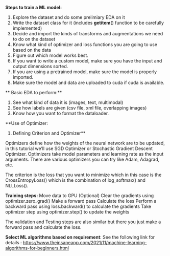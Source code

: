 **Steps to train a ML model:**

1. Explore the dataset and do some prelimiary EDA on it
2. Write the dataset class for it (includes __getitem__() function to be carefully implemented)
3. Decide and import the kinds of transforms and augmentations we need to do on the dataset
4. Know what kind of optimizer and loss functions you are going to use based on the data
5. Figure out which model works best. 
6. If you want to write a custom model, make sure you have the input and output dimensions sorted. 
7. If you are using a pretrained model, make sure the model is properly imported. 
8. Make sure the model and data are uploaded to cuda if cuda is available. 

**
Basic EDA to perform:**
1. See what kind of data it is (images, text, multimodal)
2. See how labels are given (csv file, xml file, overlapping images)
3. Know how you want to format the dataloader. 

**Use of Optimizer: 
1. Defining Criterion and Optimizer**

Optimizers define how the weights of the neural network are to be updated, in this tutorial we’ll use SGD Optimizer or Stochastic Gradient Descent Optimizer. Optimizers take model parameters and learning rate as the input arguments. There are various optimizers you can try like Adam, Adagrad, etc.

The criterion is the loss that you want to minimize which in this case is the CrossEntropyLoss() which is the combination of log_softmax() and NLLLoss().

**Training steps:**
    Move data to GPU (Optional)
    Clear the gradients using optimizer.zero_grad()
    Make a forward pass
    Calculate the loss
    Perform a backward pass using loss.backward() to calculate the gradients
    Take optimizer step using optimizer.step() to update the weights

The validation and Testing steps are also similar but there you just make a forward pass and calculate the loss.

**Select ML algorithms based on requirement**:
    See the following link for details : 
    https://www.theinsaneapp.com/2021/11/machine-learning-algorithms-for-beginners.html
   

